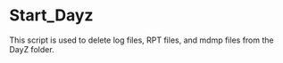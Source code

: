 # Start_Dayz
This script is used to delete log files, RPT files, and mdmp files from the DayZ folder.
